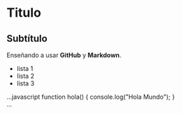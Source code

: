 # Titulo

## Subtítulo

Enseñando a usar **GitHub** y **Markdown**.

- lista 1
- lista 2
- lista 3

...javascript
    function hola()
    {
        console.log("Hola Mundo");
    }    
...    